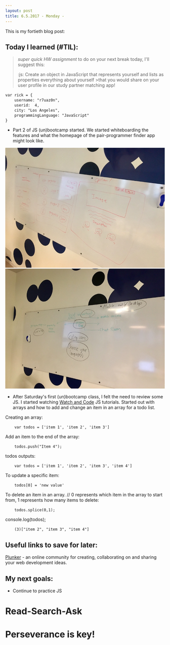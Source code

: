 ```yaml
---
layout: post
title: 6.5.2017 - Monday - 
---
```


This is my fortieth blog post: 

## Today I learned (#TIL):   

>*super quick HW assignment* to do on your next break today, I'll suggest this:
>
>:js: Create an object in JavaScript that represents yourself and lists as properties everything about yourself >that you would share on your user profile in our study partner matching app!
>

```
var rick = {
    username: "r7uaz0n", 
    userid:  4,
    city: "Los Angeles",
    programmingLanguage: "JavaScript"  
}
```

- Part 2 of JS (un)bootcamp started.  We started whiteboarding the features and what the homepage of the pair-programmer finder app might look like.

![whiteboard1](images/features_1.jpg)
![whiteboard2](images/features_2.jpg)


- After Saturday's first (un)bootcamp class, I felt the need to review some JS.  I started watching [Watch and Code](https://watchandcode.com) JS tutorials. 
Started out with arrays and how to add and change an item in an array for a todo list.


Creating an array:

```
	var todos = ['item 1', 'item 2', 'item 3']
```

Add an item to the end of the array:

```
	todos.push("Item 4");
```

todos outputs:

```
	var todos = ['item 1', 'item 2', 'item 3', 'item 4']
```

To update a specific item:

```
	todos[0] = 'new value'
```

To delete an item in an array.  // 0 represents which item in the array to start from, 1 represents how many items to delete:

```
	todos.splice(0,1); 
```

console.log(todos);

```
	(3)["item 2", "item 3", "item 4"]
```


## Useful links to save for later:

[Plunker](http://plnkr.co/) - an online community for creating, collaborating on and sharing your web development ideas.


## My next goals:

- Continue to practice JS

# Read-Search-Ask

# Perseverance is key!







